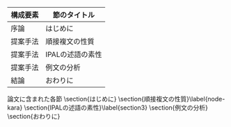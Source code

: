 構成要素 | 節のタイトル
 --- | --- 
序論 | はじめに
提案手法 | 順接複文の性質
提案手法 | IPALの述語の素性
提案手法 | 例文の分析
結論 | おわりに

論文に含まれた各節
\section{はじめに}
\section{順接複文の性質}\label{node-kara}
\section{IPALの述語の素性}\label{section3}
\section{例文の分析}
\section{おわりに}
